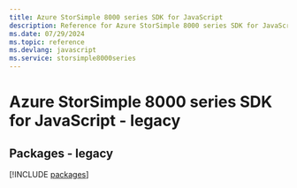 ```yaml
---
title: Azure StorSimple 8000 series SDK for JavaScript
description: Reference for Azure StorSimple 8000 series SDK for JavaScript
ms.date: 07/29/2024
ms.topic: reference
ms.devlang: javascript
ms.service: storsimple8000series
---
```

# Azure StorSimple 8000 series SDK for JavaScript - legacy
## Packages - legacy
[!INCLUDE [packages](storsimple-8000-series-index.md)]